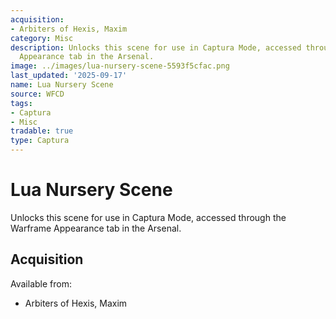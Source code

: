 ```yaml
---
acquisition:
- Arbiters of Hexis, Maxim
category: Misc
description: Unlocks this scene for use in Captura Mode, accessed through the Warframe
  Appearance tab in the Arsenal.
image: ../images/lua-nursery-scene-5593f5cfac.png
last_updated: '2025-09-17'
name: Lua Nursery Scene
source: WFCD
tags:
- Captura
- Misc
tradable: true
type: Captura
---
```


# Lua Nursery Scene

Unlocks this scene for use in Captura Mode, accessed through the Warframe Appearance tab in the Arsenal.

## Acquisition

Available from:
- Arbiters of Hexis, Maxim

